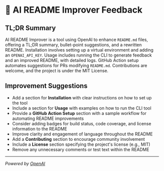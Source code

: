 # 🤖 AI README Improver Feedback

## TL;DR Summary

AI README Improver is a tool using OpenAI to enhance `README.md` files, offering a TL;DR summary, bullet-point suggestions, and a rewritten README. Installation involves setting up a virtual environment and adding an `OPENAI_API_KEY`. Usage includes running the CLI to generate feedback and an improved README, with detailed logs. GitHub Action setup automates suggestions for PRs modifying `README.md`. Contributions are welcome, and the project is under the MIT License.

## Improvement Suggestions

- Add a section for **Installation** with clear instructions on how to set up the tool
- Include a section for **Usage** with examples on how to run the CLI tool
- Provide a **GitHub Action Setup** section with a sample workflow for automating README improvements
- Consider adding badges for build status, code coverage, and license information to the README
- Improve clarity and engagement of language throughout the README
- Add a **Contributing** section to encourage community involvement
- Include a **License** section specifying the project's license (e.g., MIT)
- Remove any unnecessary comments or test text within the README

---
*Powered by [OpenAI](https://openai.com)*
